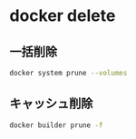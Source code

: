 # docker delete
## 一括削除
```bash
docker system prune --volumes
```

## キャッシュ削除 
```bash
docker builder prune -f
```